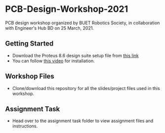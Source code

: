 # PCB-Design-Workshop-2021
PCB design workshop organized by BUET Robotics Society, in collaboration with Engineer's Hub BD on 25 March, 2021.


## Getting Started

- Download the Proteus 8.6 design suite setup file from <a href="https://www.freesoftwarefiles.com/education/proteus-professional-8-6-free-download/">this link</a>
- You can follow <a href="https://youtu.be/R6R6jASjdbw">this video</a> for installation.

## Workshop Files

- Clone/download this repository for all the slides/project files used in this workshop.

## Assignment Task

- Head over to the assignment task folder to view assignment files and instructions.